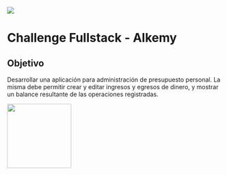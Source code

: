 <p align='left'>
    <img src='https://encrypted-tbn0.gstatic.com/images?q=tbn:ANd9GcRV6PhkFAIQspPH6lKCTjfYEPgTeLE1R_eaOjV-VZzLGAir7s4ic-RPFH9PPeeUqo3887k&usqp=CAU' </img>
</p>

# Challenge Fullstack - Alkemy

## Objetivo
Desarrollar una aplicación para administración de presupuesto personal. La misma debe
permitir crear y editar ingresos y egresos de dinero, y mostrar un balance resultante de las
operaciones registradas.

<p align="left">
  <img height="150" src="./pokemon.png" />
</p>
